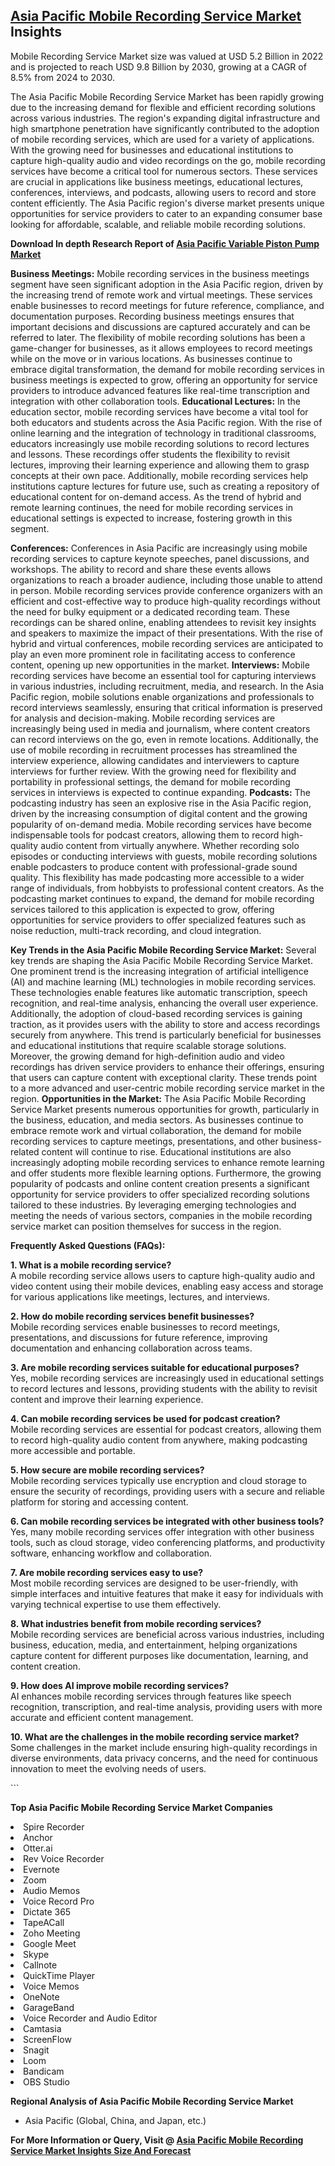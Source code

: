 <h2><a href="https://www.verifiedmarketreports.com/download-sample/?rid=415624&amp;utm_source=Github-Feb&amp;utm_medium=225" target="_blank">Asia Pacific Mobile Recording Service Market</a> Insights</h2><p>Mobile Recording Service Market size was valued at USD 5.2 Billion in 2022 and is projected to reach USD 9.8 Billion by 2030, growing at a CAGR of 8.5% from 2024 to 2030.</p><p><p>The Asia Pacific Mobile Recording Service Market has been rapidly growing due to the increasing demand for flexible and efficient recording solutions across various industries. The region's expanding digital infrastructure and high smartphone penetration have significantly contributed to the adoption of mobile recording services, which are used for a variety of applications. With the growing need for businesses and educational institutions to capture high-quality audio and video recordings on the go, mobile recording services have become a critical tool for numerous sectors. These services are crucial in applications like business meetings, educational lectures, conferences, interviews, and podcasts, allowing users to record and store content efficiently. The Asia Pacific region's diverse market presents unique opportunities for service providers to cater to an expanding consumer base looking for affordable, scalable, and reliable mobile recording solutions. <p><strong>Download In depth Research Report of <a href="https://www.verifiedmarketreports.com/download-sample/?rid=236118&amp;utm_source=Pulse-Dec&amp;utm_medium=225" target="_blank">Asia Pacific Variable Piston Pump Market</a></strong></p></p> <p><strong>Business Meetings:</strong> Mobile recording services in the business meetings segment have seen significant adoption in the Asia Pacific region, driven by the increasing trend of remote work and virtual meetings. These services enable businesses to record meetings for future reference, compliance, and documentation purposes. Recording business meetings ensures that important decisions and discussions are captured accurately and can be referred to later. The flexibility of mobile recording solutions has been a game-changer for businesses, as it allows employees to record meetings while on the move or in various locations. As businesses continue to embrace digital transformation, the demand for mobile recording services in business meetings is expected to grow, offering an opportunity for service providers to introduce advanced features like real-time transcription and integration with other collaboration tools. <strong>Educational Lectures:</strong> In the education sector, mobile recording services have become a vital tool for both educators and students across the Asia Pacific region. With the rise of online learning and the integration of technology in traditional classrooms, educators increasingly use mobile recording solutions to record lectures and lessons. These recordings offer students the flexibility to revisit lectures, improving their learning experience and allowing them to grasp concepts at their own pace. Additionally, mobile recording services help institutions capture lectures for future use, such as creating a repository of educational content for on-demand access. As the trend of hybrid and remote learning continues, the need for mobile recording services in educational settings is expected to increase, fostering growth in this segment. <p><strong>Conferences:</strong> Conferences in Asia Pacific are increasingly using mobile recording services to capture keynote speeches, panel discussions, and workshops. The ability to record and share these events allows organizations to reach a broader audience, including those unable to attend in person. Mobile recording services provide conference organizers with an efficient and cost-effective way to produce high-quality recordings without the need for bulky equipment or a dedicated recording team. These recordings can be shared online, enabling attendees to revisit key insights and speakers to maximize the impact of their presentations. With the rise of hybrid and virtual conferences, mobile recording services are anticipated to play an even more prominent role in facilitating access to conference content, opening up new opportunities in the market. <strong>Interviews:</strong> Mobile recording services have become an essential tool for capturing interviews in various industries, including recruitment, media, and research. In the Asia Pacific region, mobile solutions enable organizations and professionals to record interviews seamlessly, ensuring that critical information is preserved for analysis and decision-making. Mobile recording services are increasingly being used in media and journalism, where content creators can record interviews on the go, even in remote locations. Additionally, the use of mobile recording in recruitment processes has streamlined the interview experience, allowing candidates and interviewers to capture interviews for further review. With the growing need for flexibility and portability in professional settings, the demand for mobile recording services in interviews is expected to continue expanding. <strong>Podcasts:</strong> The podcasting industry has seen an explosive rise in the Asia Pacific region, driven by the increasing consumption of digital content and the growing popularity of on-demand media. Mobile recording services have become indispensable tools for podcast creators, allowing them to record high-quality audio content from virtually anywhere. Whether recording solo episodes or conducting interviews with guests, mobile recording solutions enable podcasters to produce content with professional-grade sound quality. This flexibility has made podcasting more accessible to a wider range of individuals, from hobbyists to professional content creators. As the podcasting market continues to expand, the demand for mobile recording services tailored to this application is expected to grow, offering opportunities for service providers to offer specialized features such as noise reduction, multi-track recording, and cloud integration. <p><strong>Key Trends in the Asia Pacific Mobile Recording Service Market:</strong> Several key trends are shaping the Asia Pacific Mobile Recording Service Market. One prominent trend is the increasing integration of artificial intelligence (AI) and machine learning (ML) technologies in mobile recording services. These technologies enable features like automatic transcription, speech recognition, and real-time analysis, enhancing the overall user experience. Additionally, the adoption of cloud-based recording services is gaining traction, as it provides users with the ability to store and access recordings securely from anywhere. This trend is particularly beneficial for businesses and educational institutions that require scalable storage solutions. Moreover, the growing demand for high-definition audio and video recordings has driven service providers to enhance their offerings, ensuring that users can capture content with exceptional clarity. These trends point to a more advanced and user-centric mobile recording service market in the region. <strong>Opportunities in the Market:</strong> The Asia Pacific Mobile Recording Service Market presents numerous opportunities for growth, particularly in the business, education, and media sectors. As businesses continue to embrace remote work and virtual collaboration, the demand for mobile recording services to capture meetings, presentations, and other business-related content will continue to rise. Educational institutions are also increasingly adopting mobile recording services to enhance remote learning and offer students more flexible learning options. Furthermore, the growing popularity of podcasts and online content creation presents a significant opportunity for service providers to offer specialized recording solutions tailored to these industries. By leveraging emerging technologies and meeting the needs of various sectors, companies in the mobile recording service market can position themselves for success in the region. <p><strong>Frequently Asked Questions (FAQs):</strong></p> <p><strong>1. What is a mobile recording service?</strong><br> A mobile recording service allows users to capture high-quality audio and video content using their mobile devices, enabling easy access and storage for various applications like meetings, lectures, and interviews.</p> <p><strong>2. How do mobile recording services benefit businesses?</strong><br> Mobile recording services enable businesses to record meetings, presentations, and discussions for future reference, improving documentation and enhancing collaboration across teams.</p> <p><strong>3. Are mobile recording services suitable for educational purposes?</strong><br> Yes, mobile recording services are increasingly used in educational settings to record lectures and lessons, providing students with the ability to revisit content and improve their learning experience.</p> <p><strong>4. Can mobile recording services be used for podcast creation?</strong><br> Mobile recording services are essential for podcast creators, allowing them to record high-quality audio content from anywhere, making podcasting more accessible and portable.</p> <p><strong>5. How secure are mobile recording services?</strong><br> Mobile recording services typically use encryption and cloud storage to ensure the security of recordings, providing users with a secure and reliable platform for storing and accessing content.</p> <p><strong>6. Can mobile recording services be integrated with other business tools?</strong><br> Yes, many mobile recording services offer integration with other business tools, such as cloud storage, video conferencing platforms, and productivity software, enhancing workflow and collaboration.</p> <p><strong>7. Are mobile recording services easy to use?</strong><br> Most mobile recording services are designed to be user-friendly, with simple interfaces and intuitive features that make it easy for individuals with varying technical expertise to use them effectively.</p> <p><strong>8. What industries benefit from mobile recording services?</strong><br> Mobile recording services are beneficial across various industries, including business, education, media, and entertainment, helping organizations capture content for different purposes like documentation, learning, and content creation.</p> <p><strong>9. How does AI improve mobile recording services?</strong><br> AI enhances mobile recording services through features like speech recognition, transcription, and real-time analysis, providing users with more accurate and efficient content management.</p> <p><strong>10. What are the challenges in the mobile recording service market?</strong><br> Some challenges in the market include ensuring high-quality recordings in diverse environments, data privacy concerns, and the need for continuous innovation to meet the evolving needs of users.</p> ```</p><p><strong>Top Asia Pacific Mobile Recording Service Market Companies</strong></p><div data-test-id=""><p><li>Spire Recorder</li><li> Anchor</li><li> Otter.ai</li><li> Rev Voice Recorder</li><li> Evernote</li><li> Zoom</li><li> Audio Memos</li><li> Voice Record Pro</li><li> Dictate 365</li><li> TapeACall</li><li> Zoho Meeting</li><li> Google Meet</li><li> Skype</li><li> Callnote</li><li> QuickTime Player</li><li> Voice Memos</li><li> OneNote</li><li> GarageBand</li><li> Voice Recorder and Audio Editor</li><li> Camtasia</li><li> ScreenFlow</li><li> Snagit</li><li> Loom</li><li> Bandicam</li><li> OBS Studio</li></p><div><strong>Regional Analysis of&nbsp;Asia Pacific Mobile Recording Service Market</strong></div><ul><li dir="ltr"><p dir="ltr">Asia Pacific (Global, China, and Japan, etc.)</p></li></ul><p><strong>For More Information or Query, Visit @&nbsp;</strong><strong><a href="https://www.verifiedmarketreports.com/product/mobile-recording-service-market/?utm_source=Github-Feb&amp;utm_medium=225" target="_blank">Asia Pacific Mobile Recording Service Market Insights Size And Forecast</a></strong></p></div><h2>&nbsp;</h2><div data-test-id="">&nbsp;</div>
